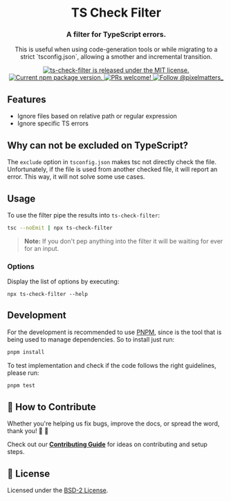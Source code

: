 <h1 align="center">
  TS Check Filter
</h1>

<h3 align="center">
  A filter for TypeScript errors.
</h3>

<p align="center">
This is useful when using code-generation tools or while migrating to a strict `tsconfig.json`, allowing a smother and incremental transition.
</p>

<p align="center">
  <a href="https://github.com/Pixelmatters/ts-check-filter/blob/main/LICENSE">
    <img src="https://img.shields.io/badge/license-MIT-blue.svg" alt="ts-check-filter is released under the MIT license." />
  </a>
  <a href="https://www.npmjs.com/package/@pixelmatters/ts-check-filter">
    <img src="https://img.shields.io/npm/v/@pixelmatters/ts-check-filter.svg" alt="Current npm package version." />
  </a>
  <a href="https://github.com/Pixelmatters/ts-check-filter/blob/main/CONTRIBUTING.md">
    <img src="https://img.shields.io/badge/PRs-welcome-brightgreen.svg" alt="PRs welcome!" />
  </a>
  <a href="https://twitter.com/intent/follow?screen_name=pixelmatters_">
    <img src="https://img.shields.io/twitter/follow/pixelmatters_.svg?label=Follow%20@pixelmatters_" alt="Follow @pixelmatters_" />
  </a>
</p>

## Features

* Ignore files based on relative path or regular expression
* Ignore specific TS errors

## Why can not be excluded on TypeScript?

The `exclude` option in `tsconfig.json` makes tsc not directly check the file. Unfortunately, if the file is used from another checked file, it will report an error. This way, it will not solve some use cases.

## Usage

To use the filter pipe the results into `ts-check-filter`:

```bash
tsc --noEmit | npx ts-check-filter
```

> **Note:** If you don't pep anything into the filter it will be waiting for ever for an input.

### Options

Display the list of options by executing:

```
npx ts-check-filter --help
```

## Development

For the development is recommended to use [PNPM](https://pnpm.io/), since is the tool that is being used to manage dependencies. So to install just run:

```bash
pnpm install
```

To test implementation and check if the code follows the right guidelines, please run:

```bash
pnpm test
```

## 🤝 How to Contribute

Whether you're helping us fix bugs, improve the docs, or spread the word, thank you! 💪 🧡

Check out our [**Contributing Guide**](https://github.com/Pixelmatters/tes-check-filter/blob/main/CONTRIBUTING.md) for ideas on contributing and setup steps.

## 📝 License

Licensed under the [BSD-2 License](./LICENSE).
